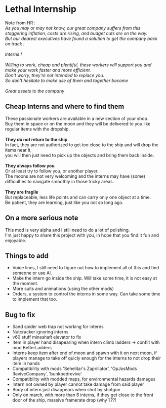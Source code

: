 # Lethal Internship

Note from HR :
<br/>_As you may or may not know, our great company suffers from this staggering inflation, costs are rising, and budget cuts are on the way. 
<br/>But our dearest executives have found a solution to get the company back on track : 
<br/>
<br/>Interns !
<br/>
<br/>Willing to work, cheap and plentiful, these workers will support you and make your work faster and more efficient.
<br/>Don't worry, they're not intended to replace you.
<br/>So don't hesitate to make use of them and together become 
<br/>
<br/>Great assets to the company_

## Cheap Interns and where to find them
These passionate workers are available in a new section of your shop.
<br/>Buy them in space or on the moon and they will be delivered to you like regular items with the dropship.
<br/>
<br/>**They do not return to the ship**
<br/>In fact, they are not authorized to get too close to the ship and will drop the items near it,
<br/>you will then just need to pick up the objects and bring them back inside.
<br/>
<br/>**They always follow you**
<br/>Or at least try to follow you, or another player.
<br/>The moons are not very welcoming and the interns may have (some) difficulties to navigate smoothly in those tricky areas.
<br/>
<br/>**They are fragile**
<br/>But replaceable, less life points and can carry only one object at a time.
<br/>Be patient, they are learning, just like you not so long ago. 

## On a more serious note
This mod is very alpha and I still need to do a lot of polishing.
<br/>I'm just happy to share this project with you, in hope that you find it fun and enjoyable.

## Things to add
- Voice lines, I still need to figure out how to implement all of this and find someone or use AI.
- Make the intern go inside the ship. Will take some time, it is not easy at the moment.
- More suits and animations (using the other mods)
- Orders, a system to control the interns in some way. Can take some time to implement that too.

## Bug to fix
- Sand spider web trap not working for interns
- Nutcracker ignoring interns
- v60 stuff mineshaft elevator to fix
- Item in player hand disapearing when intern climb ladders -> conflit with mod BetterLadders
- Interns keep item after end of moon and spawn with it on next moon, if players manage to take off quicly enough for the interns to not drop their item in hands
- Compatibility with mods 'Sehelitar's Zaprillator', 'OpJosMods ReviveCompany', 'bunkbedrevive'
- Compatibility with modded maps, for environmental hazards damages
- Intern not owned by player cannot take damage from said player
- Body of intern just disappears when shot by shotgun
- Only on march, with more than 6 interns, if they get close to the front door of the ship, massive framerate drop (why ???)